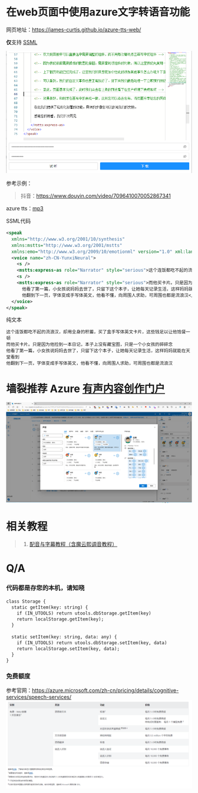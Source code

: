 # 在web页面中使用azure文字转语音功能

网页地址：https://james-curtis.github.io/azure-tts-web/

**仅**支持 [SSML](https://docs.microsoft.com/zh-cn/azure/cognitive-services/speech-service/speech-synthesis-markup?tabs=csharp)

![img](./docs/images/img.png)

参考示例：

> 抖音：https://www.douyin.com/video/7096410070052867341

azure tts：[mp3](https://github.com/james-curtis/azure-tts-web/raw/main/docs/demo/%E6%8A%96%E9%9F%B3id7096410070052867341.mp3)

SSML代码
```xml
<speak
  xmlns="http://www.w3.org/2001/10/synthesis"
  xmlns:mstts="http://www.w3.org/2001/mstts"
  xmlns:emo="http://www.w3.org/2009/10/emotionml" version="1.0" xml:lang="zh-CN">
  <voice name="zh-CN-YunxiNeural">
    <s />
    <mstts:express-as role="Narrator" style="serious">这个连饭都吃不起的流浪汉，却用全身的积蓄，买了盒手写体英文卡片，这些钱足以让他饱餐一顿</mstts:express-as>
    <s />
    <mstts:express-as role="Narrator" style="serious">而他买卡片。只是因为他捡到一本日记，本子上没有藏宝图，只是一个小女孩的碎碎念
      他看了第一篇，小女孩说妈妈去世了，只留下这个本子，让她每天记录生活，这样妈妈就能在天堂看到
      他翻到下一页，字体变成手写体英文，他看不懂，向周围人求助，可周围也都是流浪汉</mstts:express-as>
  </voice>
</speak>
```

纯文本
```text
这个连饭都吃不起的流浪汉，却用全身的积蓄，买了盒手写体英文卡片，这些钱足以让他饱餐一顿
而他买卡片。只是因为他捡到一本日记，本子上没有藏宝图，只是一个小女孩的碎碎念
他看了第一篇，小女孩说妈妈去世了，只留下这个本子，让她每天记录生活，这样妈妈就能在天堂看到
他翻到下一页，字体变成手写体英文，他看不懂，向周围人求助，可周围也都是流浪汉
```

# 墙裂推荐 Azure [有声内容创作门户](https://aka.ms/audiocontentcreation)
![11](./docs/images/img_2.png)

# 相关教程

> 1. [配音与字幕教程（含魔云熙调音教程）](https://mp.weixin.qq.com/s/HqQ0500EhPGtLdYKUTeEwg)

# Q/A

### 代码都是存您的本机，请知晓
```tsx
class Storage {
  static getItem(key: string) {
    if (IN_UTOOLS) return utools.dbStorage.getItem(key)
    return localStorage.getItem(key);
  }

  static setItem(key: string, data: any) {
    if (IN_UTOOLS) return utools.dbStorage.setItem(key, data)
    return localStorage.setItem(key, data);
  }
}
```

### 免费额度

参考官网：https://azure.microsoft.com/zh-cn/pricing/details/cognitive-services/speech-services/
![img](./docs/images/img_1.png)

